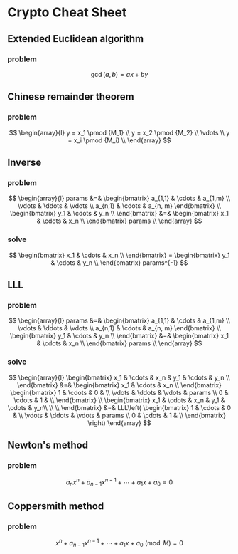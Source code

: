 # Crypto Cheat Sheet

## Extended Euclidean algorithm

### problem

$$
\gcd(a,b) = ax+by
$$

## Chinese remainder theorem

### problem

$$
\begin{array}{l}
    y = x_1 \pmod {M_1} \\
    y = x_2 \pmod {M_2} \\
    \vdots \\
    y = x_i \pmod {M_i} \\
\end{array}
$$

## Inverse

### problem

$$
\begin{array}{l}
		params &=&
		\begin{bmatrix}
		a_{1,1} & \cdots & a_{1,m} \\
		\vdots & \ddots & \vdots \\
		a_{n,1} & \cdots & a_{n, m}
		\end{bmatrix} \\
		\begin{bmatrix}
		    y_1 & \cdots & y_n \\
		\end{bmatrix} &=&
		\begin{bmatrix}
		    x_1 & \cdots & x_n \\
		\end{bmatrix}
		params \\
\end{array}
$$

### solve

$$
\begin{bmatrix}
    x_1 & \cdots & x_n \\
\end{bmatrix} =
\begin{bmatrix}
    y_1 & \cdots & y_n \\
\end{bmatrix}
params^{-1}
$$

## LLL

### problem

$$
\begin{array}{l}
		params &=&
		\begin{bmatrix}
		a_{1,1} & \cdots & a_{1,m} \\
		\vdots & \ddots & \vdots \\
		a_{n,1} & \cdots & a_{n, m}
		\end{bmatrix} \\
		\begin{bmatrix}
		    y_1 & \cdots & y_n \\
		\end{bmatrix} &=&
		\begin{bmatrix}
		    x_1 & \cdots & x_n \\
		\end{bmatrix}
		params \\
\end{array}
$$

### solve

$$
\begin{array}{l}
		\begin{bmatrix}
		    x_1 & \cdots & x_n & y_1 & \cdots & y_n \\
		\end{bmatrix} &=&
		\begin{bmatrix}
		    x_1 & \cdots & x_n \\
		\end{bmatrix}
		\begin{bmatrix}
		    1 & \cdots & 0 & \\
		    \vdots & \ddots & \vdots & params \\
		    0 & \cdots & 1 & \\
		\end{bmatrix} \\
		\begin{bmatrix}
		    x_1 & \cdots & x_n & y_1 & \cdots & y_n\\
		    \\
		    \\
		\end{bmatrix} &=&
		LLL\left(
		\begin{bmatrix}
		    1 & \cdots & 0 & \\
		    \vdots & \ddots & \vdots & params \\
		    0 & \cdots & 1 & \\
		\end{bmatrix}
		\right)
\end{array}
$$

## Newton's method

### problem

$$
a_n x^n + a_{n-1} x^{n-1} + \cdots + a_1 x + a_0 = 0
$$

## Coppersmith method

### problem

$$
x^n + a_{n-1} x^{n-1} + \cdots + a_1 x + a_0 \pmod M = 0
$$
